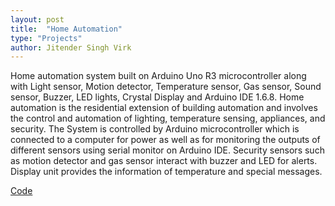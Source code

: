 ```yaml
---
layout: post
title:  "Home Automation"
type: "Projects"
author: Jitender Singh Virk
---
```


Home automation system built on Arduino Uno R3 microcontroller along with Light sensor, Motion detector, Temperature sensor, Gas sensor, Sound sensor, Buzzer, LED lights, Crystal Display and Arduino IDE 1.6.8. Home automation is the residential extension of building automation and involves the control and automation of lighting, temperature sensing, appliances, and security. The System is controlled by Arduino microcontroller which is connected to a computer for power as well as for monitoring the outputs of different sensors using serial monitor on Arduino IDE. Security sensors such as motion detector and gas sensor interact with buzzer and LED for alerts. Display unit provides the information of temperature and special messages.

[Code](https://github.com/VirkSaab/Home-Automation)
